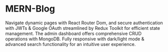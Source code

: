 # MERN-Blog
Navigate dynamic pages with React Router Dom, and secure authentication with JWTs &amp; Google OAuth streamlined by Redux Toolkit for efficient state management. The admin dashboard offers comprehensive CRUD operations with MongoDB. Fully responsive with dark/light mode &amp; advanced search functionality for an intuitive user experience.
